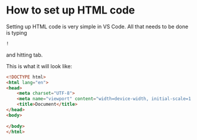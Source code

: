 # How to set up HTML code

Setting up HTML code is very simple in VS Code. All that needs to be done is typing
```html
!
```
and hitting tab.

This is what it will look like:
```html
<!DOCTYPE html>
<html lang="en">
<head>
    <meta charset="UTF-8">
    <meta name="viewport" content="width=device-width, initial-scale=1.0">
    <title>Document</title>
</head>
<body>
	
</body>
</html>
```